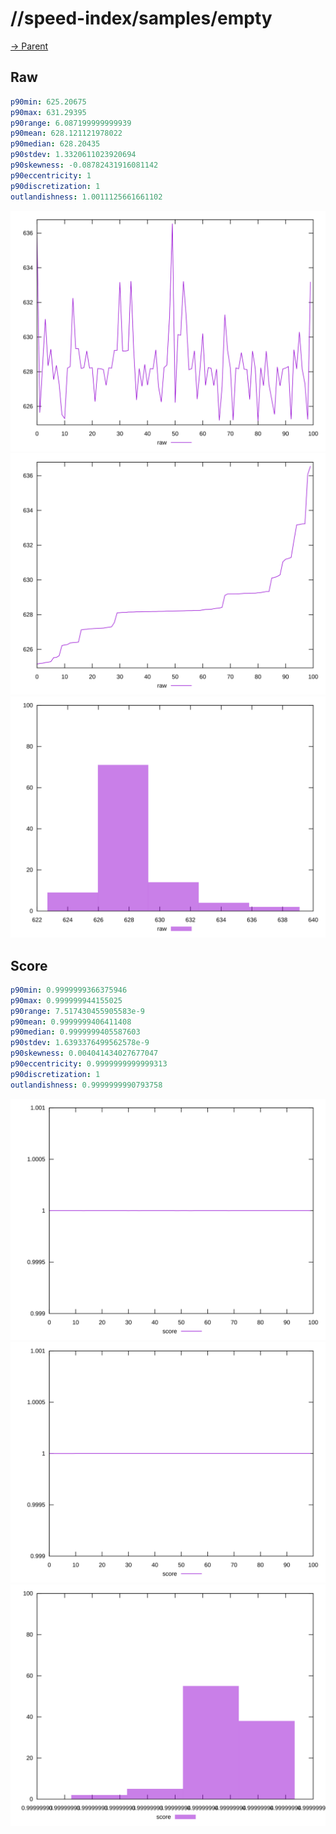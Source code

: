 
# //speed-index/samples/empty

[→ Parent](../..)


## Raw


```yaml
p90min: 625.20675
p90max: 631.29395
p90range: 6.087199999999939
p90mean: 628.121121978022
p90median: 628.20435
p90stdev: 1.3320611023920694
p90skewness: -0.08782431916081142
p90eccentricity: 1
p90discretization: 1
outlandishness: 1.0011125661661102

```

![PLOT: raw-values](./raw/values.svg)![PLOT: raw-sorted](./raw/sorted.svg)![PLOT: raw-histogram](./raw/histogram.svg)
## Score


```yaml
p90min: 0.9999999366375946
p90max: 0.999999944155025
p90range: 7.517430455905583e-9
p90mean: 0.9999999406411408
p90median: 0.9999999405587603
p90stdev: 1.6393376499562578e-9
p90skewness: 0.004041434027677047
p90eccentricity: 0.9999999999999313
p90discretization: 1
outlandishness: 0.9999999990793758

```

![PLOT: score-values](./score/values.svg)![PLOT: score-sorted](./score/sorted.svg)![PLOT: score-histogram](./score/histogram.svg)